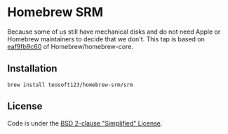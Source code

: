 # Homebrew SRM
Because some of us still have mechanical disks and do not need Apple or Homebrew maintainers to decide that we don't. This tap is based on [eaf9fb9c60](https://github.com/Homebrew/homebrew-core/blob/eaf9fb9c60921575912140cd5659211012e633b8/Formula/srm.rb) of Homebrew/homebrew-core.

## Installation
`brew install teosoft123/homebrew-srm/srm`

## License
Code is under the [BSD 2-clause "Simplified" License](https://github.com/khell/homebrew-srm/blob/master/LICENSE.txt).
